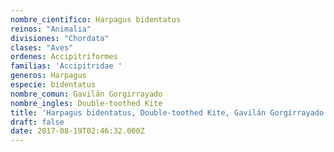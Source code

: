 ```yaml
---
nombre_cientifico: Harpagus bidentatus
reinos: "Animalia"
divisiones: "Chordata"
clases: "Aves"
ordenes: Accipitriformes
familias: 'Accipitridae '
generos: Harpagus
especie: bidentatus
nombre_comun: Gavilán Gorgirrayado
nombre_ingles: Double-toothed Kite
title: 'Harpagus bidentatus, Double-toothed Kite, Gavilán Gorgirrayado'
draft: false
date: 2017-08-19T02:46:32.000Z
---
```


